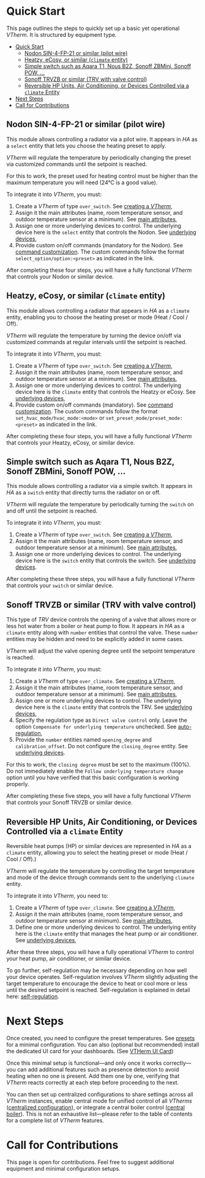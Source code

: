 # Quick Start

This page outlines the steps to quickly set up a basic yet operational _VTherm_. It is structured by equipment type.

- [Quick Start](#quick-start)
  - [Nodon SIN-4-FP-21 or similar (pilot wire)](#nodon-sin-4-fp-21-or-similar-pilot-wire)
  - [Heatzy, eCosy, or similar (`climate` entity)](#heatzy-ecosy-or-similar-climate-entity)
  - [Simple switch such as Aqara T1, Nous B2Z, Sonoff ZBMini, Sonoff POW, ...](#simple-switch-such-as-aqara-t1-nous-b2z-sonoff-zbmini-sonoff-pow-)
  - [Sonoff TRVZB or similar (TRV with valve control)](#sonoff-trvzb-or-similar-trv-with-valve-control)
  - [Reversible HP Units, Air Conditioning, or Devices Controlled via a `climate` Entity](#reversible-hp-units-air-conditioning-or-devices-controlled-via-a-climate-entity)
- [Next Steps](#next-steps)
- [Call for Contributions](#call-for-contributions)

## Nodon SIN-4-FP-21 or similar (pilot wire)

This module allows controlling a radiator via a pilot wire. It appears in _HA_ as a `select` entity that lets you choose the heating preset to apply.

_VTherm_ will regulate the temperature by periodically changing the preset via customized commands until the setpoint is reached.

For this to work, the preset used for heating control must be higher than the maximum temperature you will need (24°C is a good value).

To integrate it into _VTherm_, you must:
1. Create a _VTherm_ of type `over_switch`. See [creating a _VTherm_](creation.md),
2. Assign it the main attributes (name, room temperature sensor, and outdoor temperature sensor at a minimum). See [main attributes](base-attributes.md),
3. Assign one or more underlying devices to control. The underlying device here is the `select` entity that controls the Nodon. See [underlying devices](over-switch.md),
4. Provide custom on/off commands (mandatory for the Nodon). See [command customization](over-switch.md#command-customization). The custom commands follow the format `select_option/option:<preset>` as indicated in the link.

After completing these four steps, you will have a fully functional _VTherm_ that controls your Nodon or similar device.

## Heatzy, eCosy, or similar (`climate` entity)

This module allows controlling a radiator that appears in _HA_ as a `climate` entity, enabling you to choose the heating preset or mode (Heat / Cool / Off).

_VTherm_ will regulate the temperature by turning the device on/off via customized commands at regular intervals until the setpoint is reached.

To integrate it into _VTherm_, you must:
1. Create a _VTherm_ of type `over_switch`. See [creating a _VTherm_](creation.md),
2. Assign it the main attributes (name, room temperature sensor, and outdoor temperature sensor at a minimum). See [main attributes](base-attributes.md),
3. Assign one or more underlying devices to control. The underlying device here is the `climate` entity that controls the Heatzy or eCosy. See [underlying devices](over-switch.md),
4. Provide custom on/off commands (mandatory). See [command customization](over-switch.md#command-customization). The custom commands follow the format `set_hvac_mode/hvac_mode:<mode>` or `set_preset_mode/preset_mode:<preset>` as indicated in the link.

After completing these four steps, you will have a fully functional _VTherm_ that controls your Heatzy, eCosy, or similar device.

## Simple switch such as Aqara T1, Nous B2Z, Sonoff ZBMini, Sonoff POW, ...

This module allows controlling a radiator via a simple switch. It appears in _HA_ as a `switch` entity that directly turns the radiator on or off.

_VTherm_ will regulate the temperature by periodically turning the `switch` on and off until the setpoint is reached.

To integrate it into _VTherm_, you must:
1. Create a _VTherm_ of type `over_switch`. See [creating a _VTherm_](creation.md),
2. Assign it the main attributes (name, room temperature sensor, and outdoor temperature sensor at a minimum). See [main attributes](base-attributes.md),
3. Assign one or more underlying devices to control. The underlying device here is the `switch` entity that controls the switch. See [underlying devices](over-switch.md).

After completing these three steps, you will have a fully functional _VTherm_ that controls your `switch` or similar device.

## Sonoff TRVZB or similar (TRV with valve control)

This type of _TRV_ device controls the opening of a valve that allows more or less hot water from a boiler or heat pump to flow. It appears in _HA_ as a `climate` entity along with `number` entities that control the valve. These `number` entities may be hidden and need to be explicitly added in some cases.

_VTherm_ will adjust the valve opening degree until the setpoint temperature is reached.

To integrate it into _VTherm_, you must:
1. Create a _VTherm_ of type `over_climate`. See [creating a _VTherm_](creation.md),
2. Assign it the main attributes (name, room temperature sensor, and outdoor temperature sensor at a minimum). See [main attributes](base-attributes.md),
3. Assign one or more underlying devices to control. The underlying device here is the `climate` entity that controls the TRV. See [underlying devices](over-climate.md),
4. Specify the regulation type as `Direct valve control` only. Leave the option `Compensate for underlying temperature` unchecked. See [auto-regulation](over-climate.md#auto-regulation),
5. Provide the `number` entities named `opening_degree` and `calibration_offset`. Do not configure the `closing_degree` entity. See [underlying devices](over-switch.md).

For this to work, the `closing degree` must be set to the maximum (100%). Do not immediately enable the `Follow underlying temperature change` option until you have verified that this basic configuration is working properly.

After completing these five steps, you will have a fully functional _VTherm_ that controls your Sonoff TRVZB or similar device.

## Reversible HP Units, Air Conditioning, or Devices Controlled via a `climate` Entity

Reversible heat pumps (HP) or similar devices are represented in _HA_ as a `climate` entity, allowing you to select the heating preset or mode (Heat / Cool / Off).)

_VTherm_ will regulate the temperature by controlling the target temperature and mode of the device through commands sent to the underlying `climate` entity.

To integrate it into _VTherm_, you need to:
1. Create a _VTherm_ of type `over_climate`. See [creating a _VTherm_](creation.md),
2. Assign it the main attributes (name, room temperature sensor, and outdoor temperature sensor at minimum). See [main attributes](base-attributes.md),
3. Define one or more underlying devices to control. The underlying entity here is the `climate` entity that manages the heat pump or air conditioner. See [underlying devices](over-climate.md),

After these three steps, you will have a fully operational _VTherm_ to control your heat pump, air conditioner, or similar device.

To go further, self-regulation may be necessary depending on how well your device operates. Self-regulation involves _VTherm_ slightly adjusting the target temperature to encourage the device to heat or cool more or less until the desired setpoint is reached. Self-regulation is explained in detail here: [self-regulation](self-regulation.md).

# Next Steps

Once created, you need to configure the preset temperatures. See [presets](feature-presets.md) for a minimal configuration.
You can also (optional but recommended) install the dedicated UI card for your dashboards. (See [VTHerm UI Card](https://github.com/jmcollin78/versatile-thermostat-ui-card))

Once this minimal setup is functional—and only once it works correctly—you can add additional features such as presence detection to avoid heating when no one is present. Add them one by one, verifying that _VTherm_ reacts correctly at each step before proceeding to the next.

You can then set up centralized configurations to share settings across all _VTherm_ instances, enable central mode for unified control of all _VTherms_ ([centralized configuration](feature-central-mode.md)), or integrate a central boiler control ([central boiler](feature-central-boiler.md)). This is not an exhaustive list—please refer to the table of contents for a complete list of _VTherm_ features.

# Call for Contributions

This page is open for contributions. Feel free to suggest additional equipment and minimal configuration setups.
